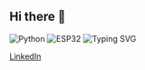 ## Hi there 👋

![Python](https://img.shields.io/badge/Language-Python-blue)
![ESP32](https://img.shields.io/badge/MCU-ESP32-lightgrey)
![Typing SVG](https://readme-typing-svg.herokuapp.com?color=FF5733&lines=I'm+Tunahan+Gezer!;Hi+there!+👋)


[LinkedIn](https://linkedin.com/in/tunahangezer)
<!--
**TunahanGezer/TunahanGezer** is a ✨ _special_ ✨ repository because its `README.md` (this file) appears on your GitHub profile.
Here are some ideas to get you started:
- 🔭 I’m currently working on ...
- 🌱 I’m currently learning ...
- 👯 I’m looking to collaborate on ...
- 🤔 I’m looking for help with ...
- 💬 Ask me about ...
- 📫 How to reach me: ...
- 😄 Pronouns: ...
- ⚡ Fun fact: ...
-->

